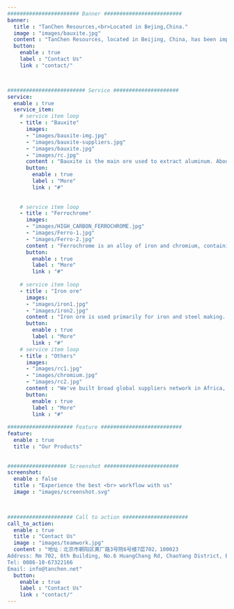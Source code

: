 ```yaml
---
####################### Banner #########################
banner:
  title : "TanChen Resources,<br>Located in Bejing,China."
  image : "images/bauxite.jpg"
  content : "TanChen Resources, located in Beijing, China, has been importing and exporting consistently high-quality natual resources products since 2000. We are commited to be steadfast in delivery of highest quality products and exceptional service and aim to establish long term relationship with clients with the intention of becoming their preferred commodity supply partner."
  button:
    enable : true
    label : "Contact Us"
    link : "contact/"



######################### Service #####################
service:
  enable : true
  service_item:
    # service item loop
    - title : "Bauxite"
      images:
      - "images/bauxite-img.jpg"
      - "images/bauxite-suppliers.jpg"
      - "images/bauxite.jpg"
      - "images/rc.jpg"
      content : "Bauxite is the main ore used to extract aluminum. About 85-90% of bauxite mined globally is processed into alumina and then smelted into aluminum metal. We've built broad global suppliers network in Africa, West Asia, Middle East,  Austrilia and South America that keeps on providing best-quality Iron Ore, Ferrochrome, Aluminum, Bauxite,  Chromium Ore and other resources. "
      button:
        enable : true
        label : "More"
        link : "#"
        
        
    # service item loop
    - title : "Ferrochrome"
      images:
      - "images/HIGH_CARBON_FERROCHROME.jpg"
      - "images/Ferro-1.jpg"
      - "images/Ferro-2.jpg"
      content : "Ferrochrome is an alloy of iron and chromium, containing between 50% and 70% chromium. The main use of ferrochrome is in the production of stainless steel. We've built broad global suppliers network in Africa, West Asia, Middle East,  Austrilia and South America that keeps on providing best-quality Iron Ore, Ferrochrome, Aluminum, Bauxite,  Chromium Ore and other resources. "
      button:
        enable : true
        label : "More"
        link : "#"
        
    # service item loop
    - title : "Iron ore"
      images:
      - "images/iron1.jpg"
      - "images/iron2.jpg"
      content : "Iron ore is used primarily for iron and steel making. We've built broad global suppliers network in Africa, West Asia, Middle East,  Austrilia and South America that keeps on providing best-quality Iron Ore, Ferrochrome, Aluminum, Bauxite,  Chromium Ore and other resources. A healthy and long-run cooperative relationship creats mutual trust, integrity and added value to all stakeholders."
      button:
        enable : true
        label : "More"
        link : "#"
    # service item loop
    - title : "Others"
      images:
      - "images/rc1.jpg"
      - "images/chromium.jpg"
      - "images/rc2.jpg"
      content : "We've built broad global suppliers network in Africa, West Asia, Middle East,  Austrilia and South America that keeps on providing best-quality Iron Ore, Ferrochrome, Aluminum, Bauxite,  Chromium Ore and other resources. A healthy and long-run cooperative relationship creats mutual trust, integrity and added value to all stakeholders."
      button:
        enable : true
        label : "More"
        link : "#"
        
##################### Feature ##########################
feature:
  enable : true
  title : "Our Products"
      
      
################### Screenshot ########################
screenshot:
  enable : false 
  title : "Experience the best <br> workflow with us"
  image : "images/screenshot.svg"

  

##################### Call to action #####################
call_to_action:
  enable : true
  title : "Contact Us"
  image : "images/teamwork.jpg"
  content : "地址：北京市朝阳区黄厂路3号院6号楼7层702，100023
Address: Rm 702, 6th Building, No.6 HuangChang Rd, ChaoYang District, Beijing, China, 100023
Tel: 0086-10-67322166
Email: info@tanchen.net"
  button:
    enable : true
    label : "Contact Us"
    link : "contact/"
---
```

